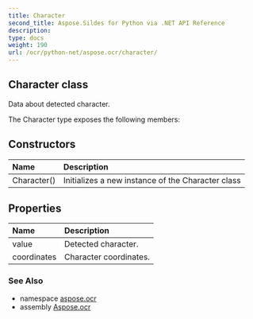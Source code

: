 ```yaml
---
title: Character
second_title: Aspose.Sildes for Python via .NET API Reference
description: 
type: docs
weight: 190
url: /ocr/python-net/aspose.ocr/character/
---
```


## Character class

Data about detected character.

The Character type exposes the following members:
## Constructors
| Name | Description |
| :- | :- |
|Character()|Initializes a new instance of the Character class|
## Properties
| Name | Description |
| :- | :- |
|value|Detected character.|
|coordinates|Character coordinates.|

### See Also

* namespace [aspose.ocr](/ocr/python-net/aspose.ocr/)
* assembly [Aspose.ocr](/ocr/python-net/)

